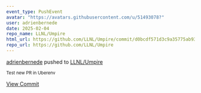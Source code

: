 ```yaml
---
event_type: PushEvent
avatar: "https://avatars.githubusercontent.com/u/51493078?"
user: adrienbernede
date: 2025-02-04
repo_name: LLNL/Umpire
html_url: https://github.com/LLNL/Umpire/commit/d0bcdf571d3c9a35775ab93f22fe2a4a0221b9e6
repo_url: https://github.com/LLNL/Umpire
---
```


<a href='https://github.com/adrienbernede' target='_blank'>adrienbernede</a> pushed to <a href='https://github.com/LLNL/Umpire' target='_blank'>LLNL/Umpire</a>

<small>Test new PR in Uberenv</small>

<a href='https://github.com/LLNL/Umpire/commit/d0bcdf571d3c9a35775ab93f22fe2a4a0221b9e6' target='_blank'>View Commit</a>